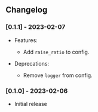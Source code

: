 ## Changelog

### [0.1.1] - 2023-02-07

  * Features:
    * Add `raise_ratio` to config.

  * Deprecations:
    * Remove `logger` from config.

### [0.1.0] - 2023-02-06

- Initial release
